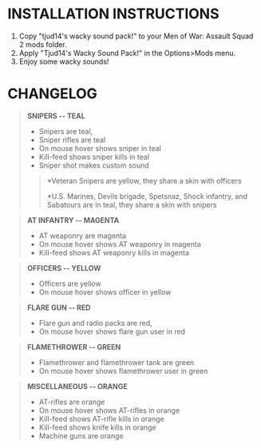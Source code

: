 # INSTALLATION INSTRUCTIONS
1. Copy "tjud14's wacky sound pack!" to your Men of War: Assault Squad 2 mods folder.
2. Apply "Tjud14's Wacky Sound Pack!" in the Options>Mods menu.
3. Enjoy some wacky sounds!

# CHANGELOG
>**SNIPERS -- TEAL**
> - Snipers are teal,
> - Sniper rifles are teal 
> - On mouse hover shows sniper in teal
> - Kill-feed shows sniper kills in teal 
> - Sniper shot makes custom sound
>>*Veteran Snipers are yellow, they share a skin with officers
>>
>>*U.S. Marines, Devils brigade, Spetsnaz, Shock infantry, and Sabatours are in teal, they share a skin with snipers

>**AT INFANTRY -- MAGENTA**
> - AT weaponry are magenta
> - On mouse hover shows AT weaponry in magenta 
> - Kill-feed shows AT weaponry kills in magenta

>**OFFICERS -- YELLOW**
> - Officers are yellow
> - On mouse hover shows officer in yellow

>**FLARE GUN -- RED**
> - Flare gun and radio packs are red,
> - On mouse hover shows flare gun user in red

>**FLAMETHROWER -- GREEN**
> - Flamethrower and flamethrower tank are green
> - On mouse hover shows flamethrower user in green

>**MISCELLANEOUS -- ORANGE**
> - AT-rifles are orange 
> - On mouse hover shows AT-rifles in orange
> - Kill-feed shows AT-rifle kills in orange
> - Kill-feed shows knife kills in orange
> - Machine guns are orange
